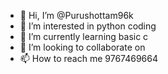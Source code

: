- 👋 Hi, I’m @Purushottam96k
- 👀 I’m interested in python coding
- 🌱 I’m currently learning basic c
- 💞️ I’m looking to collaborate on 
- 📫 How to reach me 9767469664

<!---
Purushottam96k/Purushottam96k is a ✨ special ✨ repository because its `README.md` (this file) appears on your GitHub profile.
You can click the Preview link to take a look at your changes.
--->
